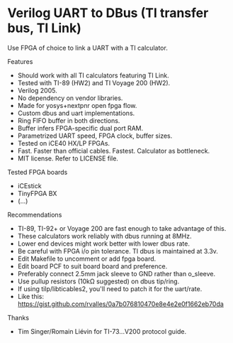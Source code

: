 # Verilog UART to DBus (TI transfer bus, TI Link)

Use FPGA of choice to link a UART with a TI calculator.

Features
* Should work with all TI calculators featuring TI Link.
* Tested with TI-89 (HW2) and TI Voyage 200 (HW2).
* Verilog 2005.
* No dependency on vendor libraries.
* Made for yosys+nextpnr open fpga flow.
* Custom dbus and uart implementations.
* Ring FIFO buffer in both directions.
* Buffer infers FPGA-specific dual port RAM.
* Parametrized UART speed, FPGA clock, buffer sizes.
* Tested on iCE40 HX/LP FPGAs.
* Fast. Faster than official cables. Fastest. Calculator as bottleneck.
* MIT license. Refer to LICENSE file.

Tested FPGA boards
* iCEstick
* TinyFPGA BX
* (...)

Recommendations
* TI-89, TI-92+ or Voyage 200 are fast enough to take advantage of this.
 * These calculators work reliably with dbus running at 8MHz.
 * Lower end devices might work better with lower dbus rate.
* Be careful with FPGA i/o pin tolerance. TI dbus is maintained at 3.3v.
* Edit Makefile to uncomment or add fpga board.
* Edit board PCF to suit board board and preference.
* Preferably connect 2.5mm jack sleeve to GND rather than o_sleeve.
* Use pullup resistors (10kΩ suggested) on dbus tip/ring.
* If using tilp/libticables2, you'll need to patch it for the uart/rate.
 * Like this: https://gist.github.com/rvalles/0a7b076810470e8e4e2e0f1662eb70da

Thanks
* Tim Singer/Romain Liévin for TI-73...V200 protocol guide.
